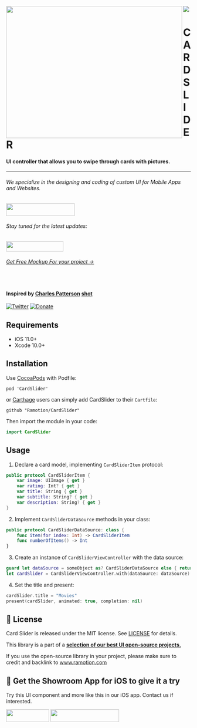 <img src="https://github.com/Ramotion/folding-cell/blob/master/header.png">

<a href="https://github.com/Ramotio/folding-cell">
<img align="left" src="https://github.com/Ramotion/cardslider/blob/master/iOS_Card_Slider.gif" width="480" height="360" /></a>

<p><h1 align="left">CARD SLIDER</h1></p>

<h4>UI controller that allows you to swipe through cards with pictures.</h4>


___



<p><h6>We specialize in the designing and coding of custom UI for Mobile Apps and Websites.</h6>
<a href="https://dev.ramotion.com?utm_source=gthb&utm_medium=repo&utm_campaign=card-slider">
<img src="https://github.com/ramotion/gliding-collection/raw/master/contact_our_team@2x.png" width="187" height="34"></a>
</p>
<p><h6>Stay tuned for the latest updates:</h6>
<a href="https://goo.gl/rPFpid" >
<img src="https://i.imgur.com/ziSqeSo.png/" width="156" height="28"></a></p>
<h6><a href="https://store.ramotion.com/product/iphone-x-clay-mockups?utm_source=gthb&utm_medium=special&utm_campaign=card-slider#demo">Get Free Mockup For your project →</a></h6>

</br>

#### Inspired by [Charles Patterson](https://dribbble.com/CharlesPatterson) [shot](https://dribbble.com/shots/3982621-InVision-Studio-Movies-app-concept)

[![Twitter](https://img.shields.io/badge/Twitter-@Ramotion-blue.svg?style=flat)](http://twitter.com/Ramotion)
[![Donate](https://img.shields.io/badge/Donate-PayPal-blue.svg)](https://paypal.me/Ramotion)

## Requirements

- iOS 11.0+
- Xcode 10.0+

## Installation

Use [CocoaPods](https://cocoapods.org) with Podfile:

```
pod 'CardSlider'
```
or [Carthage](https://github.com/Carthage/Carthage) users can simply add CardSlider to their `Cartfile`:

```
github "Ramotion/CardSlider"
```

Then import the module in your code:

``` swift 
import CardSlider
```

## Usage

1) Declare a card model, implementing `CardSliderItem` protocol:

``` swift
public protocol CardSliderItem {
	var image: UIImage { get }
	var rating: Int? { get }
	var title: String { get }
	var subtitle: String? { get }
	var description: String? { get }
}
```

2) Implement `CardSliderDataSource` methods in your class: 

``` swift
public protocol CardSliderDataSource: class {
	func item(for index: Int) -> CardSliderItem
	func numberOfItems() -> Int
}
```

3) Create an instance of `CardSliderViewController` with the data source:

``` swift
guard let dataSource = someObject as? CardSliderDataSource else { return }
let cardSlider = CardSliderViewController.with(dataSource: dataSource)
```

4) Set the title and present: 

``` swift
cardSlider.title = "Movies"
present(cardSlider, animated: true, completion: nil)
```

## 📄 License

Card Slider is released under the MIT license.
See [LICENSE](./LICENSE) for details.

This library is a part of a <a href="https://github.com/Ramotion/swift-ui-animation-components-and-libraries"><b>selection of our best UI open-source projects.</b></a>

If you use the open-source library in your project, please make sure to credit and backlink to www.ramotion.com

## 📱 Get the Showroom App for iOS to give it a try
Try this UI component and more like this in our iOS app. Contact us if interested.

<a href="https://itunes.apple.com/app/apple-store/id1182360240?pt=550053&ct=card-slider&mt=8" >
<img src="https://github.com/ramotion/gliding-collection/raw/master/app_store@2x.png" width="117" height="34"></a>

<a href="https://dev.ramotion.com?utm_source=gthb&utm_medium=repo&utm_campaign=card-slider">
<img src="https://github.com/ramotion/gliding-collection/raw/master/contact_our_team@2x.png" width="187" height="34"></a>
<br>
<br>

